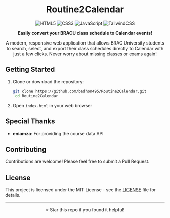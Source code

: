 <div align="center">

# Routine2Calendar

![HTML5](https://img.shields.io/badge/HTML5-E34F26?style=flat-square&logo=html5&logoColor=white)
![CSS3](https://img.shields.io/badge/CSS3-1572B6?style=flat-square&logo=css3&logoColor=white)
![JavaScript](https://img.shields.io/badge/JavaScript-ES6+-F7DF1E?style=flat-square&logo=javascript&logoColor=black)
![TailwindCSS](https://img.shields.io/badge/Tailwind_CSS-38B2AC?style=flat-square&logo=tailwind-css&logoColor=white)

**Easily convert your BRACU class schedule to Calendar events!**

A modern, responsive web application that allows BRAC University students to search, select, and export their class schedules directly to Calendar with just a few clicks. Never worry about missing classes or exams again!

</div>


## Getting Started

1. Clone or download the repository:
   ```bash
   git clone https://github.com/badhon495/Routine2Calendar.git
    cd Routine2Calendar
    ```
2. Open `index.html` in your web browser

## Special Thanks
- **eniamza**: For providing the course data API

## Contributing

Contributions are welcome! Please feel free to submit a Pull Request.

## License

This project is licensed under the MIT License - see the [LICENSE](LICENSE) file for details.

---

<div align="center">
  <p>⭐ Star this repo if you found it helpful!</p>
</div>